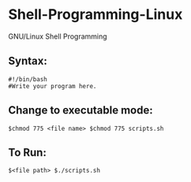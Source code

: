 # Shell-Programming-Linux
GNU/Linux Shell Programming

## Syntax: 
```
#!/bin/bash
#Write your program here.
```

## Change to executable mode: 
``
$chmod 775 <file name>
$chmod 775 scripts.sh
``

## To Run: 
``
$<file path>
$./scripts.sh
``
